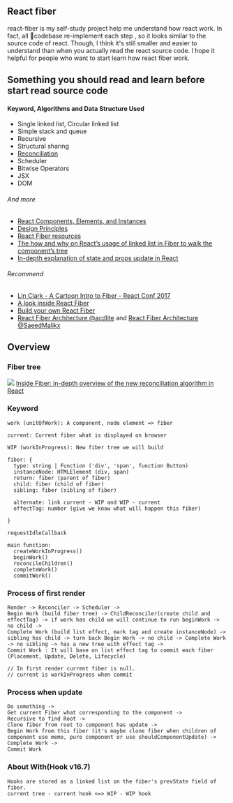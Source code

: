 ## React fiber
react-fiber is my self-study project help me understand how react work. In fact, all codebase re-implement each step , so it looks similar to the source code of react. Though, I think it's still smaller and easier to understand than when you actually read the react source code. I hope it helpful for people who want to start learn how react fiber work.

## Something you should read and learn before start read source code

#### Keyword, Algorithms and Data Structure Used
- Single linked list, Circular linked list
- Simple stack and queue
- Recursive
- Structural sharing
- [Reconciliation](https://reactjs.org/docs/reconciliation.html)
- Scheduler
- Bitwise Operators
- JSX
- DOM
###### And more
- [React Components, Elements, and Instances](https://reactjs.org/blog/2015/12/18/react-components-elements-and-instances.html)
- [Design Principles](https://reactjs.org/docs/design-principles.html)
- [React Fiber resources](https://github.com/koba04/react-fiber-resources)
- [The how and why on React’s usage of linked list in Fiber to walk the component’s tree](https://medium.com/react-in-depth/the-how-and-why-on-reacts-usage-of-linked-list-in-fiber-67f1014d0eb7)
- [In-depth explanation of state and props update in React
](https://medium.com/react-in-depth/in-depth-explanation-of-state-and-props-update-in-react-51ab94563311)
###### Recommend
- [Lin Clark - A Cartoon Intro to Fiber - React Conf 2017
](https://www.youtube.com/watch?v=ZCuYPiUIONs)
- [A look inside React Fiber
](https://makersden.io/blog/look-inside-fiber/)
- [Build your own React Fiber](https://engineering.hexacta.com/didact-fiber-incremental-reconciliation-b2fe028dcaec)
- [React Fiber Architecture @acdlite](https://github.com/acdlite/react-fiber-architecture) and [React Fiber Architecture @SaeedMalikx](https://github.com/SaeedMalikx/React-Fiber-Architecture)


## Overview

### Fiber tree
![](https://cdn-images-1.medium.com/max/1600/1*cLqBZRht7RgR9enHet_0fQ.png)
[Inside Fiber: in-depth overview of the new reconciliation algorithm in React](https://medium.com/react-in-depth/inside-fiber-in-depth-overview-of-the-new-reconciliation-algorithm-in-react-e1c04700ef6e)
### Keyword
  ```
  work (unitOfWork): A component, node element => fiber

  current: Current fiber what is displayed on browser

  WIP (workInProgress): New fiber tree we will build

  fiber: {
    type: string | Function ('div', 'span', function Button)
    instanceNode: HTMLElement (div, span)
    return: fiber (parent of fiber)
    child: fiber (child of fiber)
    sibling: fiber (sibling of fiber)

    alternate: link current - WIP and WIP - current
    effectTag: number (give we know what will happen this fiber)

  }

  requestIdleCallback

  main function:
    createWorkInProgress()
    beginWork()
    reconcileChildren()
    completeWork()
    commitWork()
  ```

### Process of first render
  ```
  Render -> Reconciler -> Scheduler ->
  Begin Work (build fiber tree) -> ChildReconciler(create child and effectTag) -> if work has child we will continue to run beginWork -> no child ->              
  Complete Work (build list effect, mark tag and create instanceNode) -> sibling has child -> turn back Begin Work -> no child -> Complete Work -> no sibling -> has a new tree with effect tag ->
  Commit Work : It will base on list effect tag to commit each fiber (Placement, Update, Delete, Lifecycle)

  // In first render current fiber is null.
  // current is workInProgress when commit
  ```
### Process when update
  ```
  Do something ->
  Get current Fiber what corresponding to the component ->
  Recursive to find Root ->
  Clone fiber from root to component has update ->
  Begin Work from this fiber (it's maybe clone fiber when children of component use memo, pure component or use shouldComponentUpdate) ->
  Complete Work ->
  Commit Work
  ```

### About With(Hook v16.7)
  ```
  Hooks are stored as a linked list on the fiber's prevState field of fiber.
  current tree - current hook <=> WIP - WIP hook

  ```
